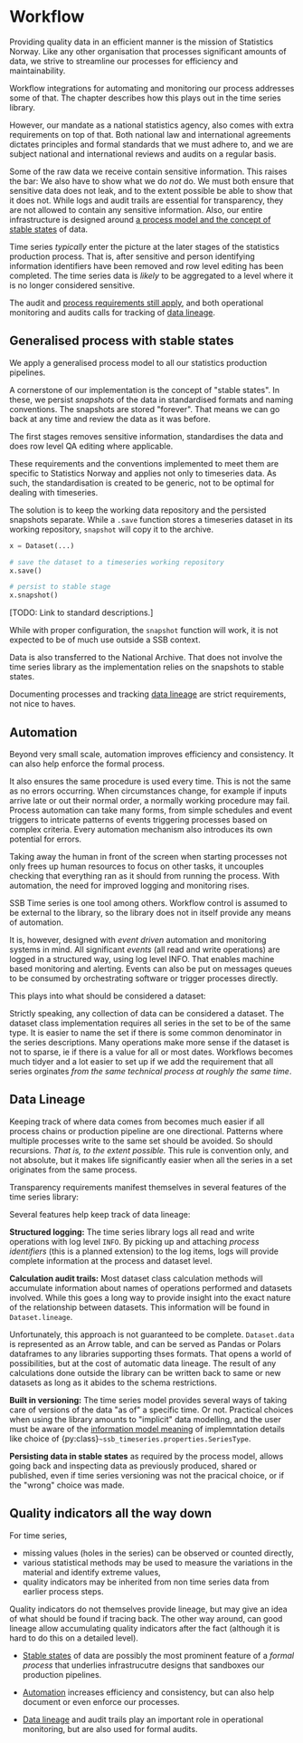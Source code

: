 # Workflow

Providing quality data in an efficient manner is the mission of Statistics Norway. Like any other organisation that processes significant amounts of data, we strive to streamline our processes for efficiency and maintainability.

Workflow integrations for automating and monitoring our process addresses some of that. The [](#automation) chapter describes how this plays out in the time series library.

However, our mandate as a national statistics agency, also comes with extra requirements on top of that. Both national law and international agreements dictates principles and formal standards that we must adhere to, and we are subject national and international reviews and audits on a regular basis.

Some of the raw data we receive contain sensitive information.
This raises the bar: We also have to show what we do *not* do. We must both ensure that sensitive data does not leak, and to the extent possible be able to show that it does not.
While logs and audit trails are essential for transparency, they are not allowed to contain any sensitive information.
Also, our entire infrastructure is designed around [a process model and the concept of stable states](#generalised-process-with-stable-states) of data.

Time series *typically* enter the picture at the later stages of the statistics production process. That is, after sensitive and person identifying information identifiers have been removed and row level editing has been completed.
The time series data is *likely* to be aggregated to a level where it is no longer considered sensitive.

The audit and [process requirements still apply](#generalised-process-with-stable-states), and both operational monitoring and audits calls for tracking of [data lineage](#data-lineage).

## Generalised process with stable states

We apply a generalised process model to all our statistics production pipelines.

A cornerstone of our implementation is the concept of "stable states". In these, we persist *snapshots* of the data in standardised formats and naming conventions.
The snapshots are stored "forever".
That means we can go back at any time and review the data as it was before.

The first stages removes sensitive information, standardises the data and does row level QA editing where applicable.

These requirements and the conventions implemented to meet them are specific to Statistics Norway and applies not only to timeseries data. As such, the standardisation is created to be generic, not to be optimal for dealing with timeseries.

The solution is to keep the working data repository and the persisted snapshots separate. While a `.save` function stores a timeseries dataset in its working repository, `snapshot` will copy it to the archive.

```python
x = Dataset(...)

# save the dataset to a timeseries working repository
x.save()

# persist to stable stage
x.snapshot()
```

[TODO: Link to standard descriptions.]

While with proper configuration, the `snapshot` function will work, it is not expected to be of much use outside a SSB context.

Data is also transferred to the National Archive. That does not involve the time series library as the implementation relies on the snapshots to stable states.

Documenting processes and tracking [data lineage](#data-lineage) are strict requirements, not nice to haves.

## Automation

Beyond very small scale, automation improves efficiency and consistency.
It can also help enforce the formal process.

It also ensures the same procedure is used every time. This is not the same as no errors occurring. When circumstances change, for example if inputs arrive late or out their normal order, a normally working procedure may fail.
Process automation can take many forms, from simple schedules and event triggers to intricate patterns of events triggering processes based on complex criteria.
Every automation mechanism also introduces its own potential for errors.

Taking away the human in front of the screen when starting processes not only frees up human resources to focus on other tasks,
it uncouples checking that everything ran as it should from running the process.
With automation, the need for improved logging and monitoring rises.

SSB Time series is one tool among others.
Workflow control is assumed to be external to the library,
so the library does not in itself provide any means of automation.

It is, however, designed with *event driven* automation and monitoring systems in mind.
All significant *events* (all read and write operations) are logged in a structured way, using log level INFO.
That enables machine based monitoring and alerting.
Events can also be put on messages queues to be consumed by orchestrating software or trigger processes directly.

This plays into what should be considered a dataset:

Strictly speaking, any collection of data can be considered a dataset.
The dataset class implementation requires all series in the set to be of the same type.
It is easier to name the set if there is some common denominator in the series descriptions.
Many operations make more sense if the dataset is not to sparse, ie if there is a value for all or most dates.
Workflows becomes much tidyer and a lot easier to set up if we add the requirement that all series orginates *from the same technical process at roughly the same time*.


## Data Lineage

Keeping track of where data comes from becomes much easier if all process chains or production pipeline are one directional.
Patterns where multiple processes write to the same set should be avoided. So should recursions.
*That is, to the extent possible.*
This rule is convention only, and not absolute, but it makes life significantly easier when all the series in a set originates from the same process.

Transparency requirements manifest themselves in several features of the time series library:

Several features help keep track of data lineage:

**Structured logging:** The time series library logs all read and write operations with log level `INFO`.
By picking up and attaching *process identifiers* (this is a planned extension) to the log items, logs will provide complete information at the process and dataset level.

**Calculation audit trails:** Most dataset class calculation methods will accumulate information about names of operations performed and datasets involved. While this goes a long way to provide insight into the exact nature of the relationship between datasets. This information will be found in `Dataset.lineage`.

Unfortunately, this approach is not guaranteed to be complete. `Dataset.data` is represented as an Arrow table, and can be served as Pandas or Polars dataframes to any libraries supporting thses formats. That opens a world of possibilities, but at the cost of automatic data lineage. The result of any calculations done outside the library can be written back to same or new datasets as long as it abides to the schema restrictions.

**Built in versioning:** The time series model provides several ways of taking care of versions of the data "as of" a specific time. Or not. Practical choices when using the library amounts to "implicit" data modelling, and the user must be aware of the [information model meaning](./info-model.md#sets-series-and-types) of implemntation details like choice of {py:class}`~ssb_timeseries.properties.SeriesType`.


**Persisting data in stable states** as required by the process model, allows going back and inspecting data as previously produced, shared  or published, even if time series versioning was not the pracical choice, or if the "wrong" choice was made.

## Quality indicators all the way down

For time series,

 * missing values (holes in the series) can be observed or counted directly,
 * various statistical methods may be used to measure the variations in the material and identify extreme values,
 * quality indicators may be inherited from non time series data from earlier process steps.

Quality indicators do not themselves provide lineage, but may give an idea of what should be found if tracing back.
The other way around, can good lineage allow accumulating quality indicators after the fact (although it is hard to do this on a detailed level).


* [Stable states](#generalised-process-with-stable-states) of data are possibly the most prominent feature of a *formal process* that underlies infrastrucutre designs that sandboxes our production pipelines.

 * [Automation](#automation) increases efficiency and consistency, but can also help document or even enforce our processes.

* [Data lineage](#data-lineage) and audit trails play an important role in operational monitoring, but are also used for formal audits.
